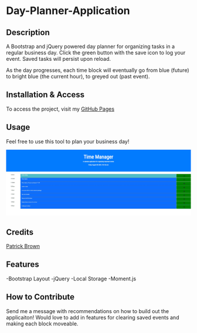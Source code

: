 # Day-Planner-Application

## Description

A Bootstrap and jQuery powered day planner for organizing tasks in a regular business day. Click the green button with the save icon to log your event. Saved tasks will persist upon reload.

As the day progresses, each time block will eventually go from blue (future) to bright blue (the current hour), to greyed out (past event).

## Installation & Access

To access the project, visit my [GitHub Pages](https://patrickbrown-io.github.io/Day-Planner-Application/)

## Usage

Feel free to use this tool to plan your business day!

![Screenshot of Day Planner](./screenshot.jpg)

## Credits

[Patrick Brown](https://github.com/patrickbrown-io)

## Features

-Bootstrap Layout
-jQuery
-Local Storage
-Moment.js

## How to Contribute

Send me a message with recommendations on how to build out the applicaiton! Would love to add in features for clearing saved events and making each block moveable.
